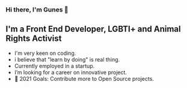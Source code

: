 ### Hi there, I'm Gunes 👋

## I'm a Front End Developer, LGBTI+ and Animal Rights Activist

- I'm very keen on coding.
- i believe that "learn by doing" is real thing.
- Currently employed in a startup.
- I’m looking for a career on innovative project.
- 🥅 2021 Goals: Contribute more to Open Source projects.
